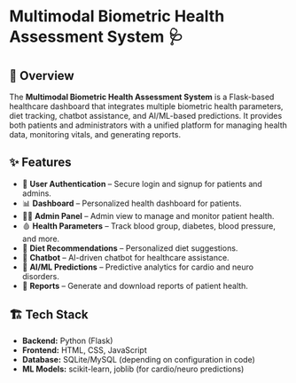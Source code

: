 # Multimodal Biometric Health Assessment System 🩺

## 📌 Overview
The **Multimodal Biometric Health Assessment System** is a Flask-based healthcare dashboard that integrates multiple biometric health parameters, diet tracking, chatbot assistance, and AI/ML-based predictions. It provides both patients and administrators with a unified platform for managing health data, monitoring vitals, and generating reports.


## ✨ Features
- 🔐 **User Authentication** – Secure login and signup for patients and admins.
- 📊 **Dashboard** – Personalized health dashboard for patients.
- 🧑‍⚕️ **Admin Panel** – Admin view to manage and monitor patient health.
- 🩸 **Health Parameters** – Track blood group, diabetes, blood pressure, and more.
- 🥗 **Diet Recommendations** – Personalized diet suggestions.
- 🤖 **Chatbot** – AI-driven chatbot for healthcare assistance.
- 🧠 **AI/ML Predictions** – Predictive analytics for cardio and neuro disorders.
- 📑 **Reports** – Generate and download reports of patient health.


## 🏗️ Tech Stack
- **Backend:** Python (Flask)
- **Frontend:** HTML, CSS, JavaScript
- **Database:** SQLite/MySQL (depending on configuration in code)
- **ML Models:** scikit-learn, joblib (for cardio/neuro predictions)

